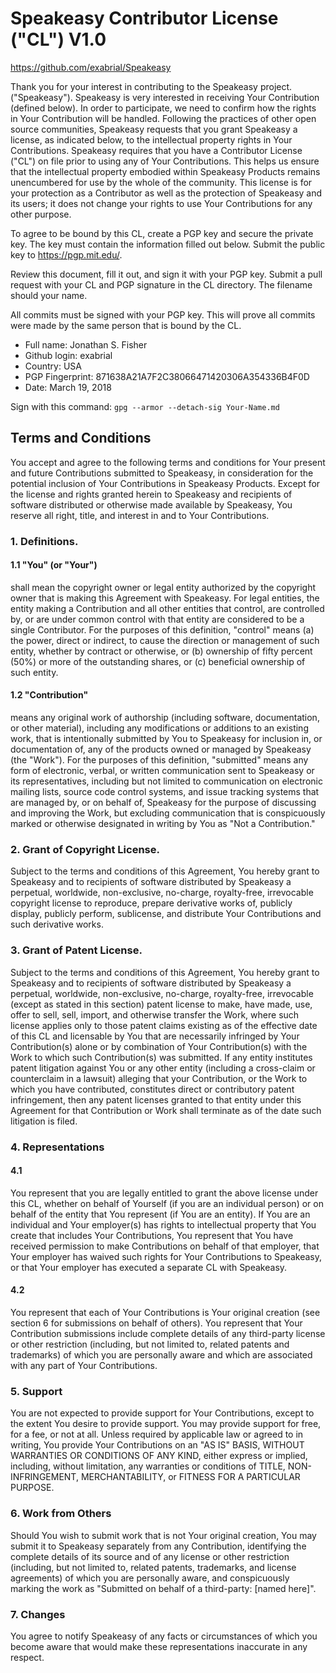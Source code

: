 # Speakeasy Contributor License ("CL") V1.0

https://github.com/exabrial/Speakeasy

Thank you for your interest in contributing to the Speakeasy project. ("Speakeasy").
Speakeasy is very interested in receiving Your Contribution (defined below).  In
order to participate, we need to confirm how the rights in Your Contribution
will be handled.  Following the practices of other open source communities,
Speakeasy requests that you grant Speakeasy a license, as indicated below, to the
intellectual property rights in Your Contributions.  Speakeasy requires that you
have a Contributor License ("CL") on file prior to using any of Your
Contributions.  This helps us ensure that the intellectual property embodied
within Speakeasy Products remains unencumbered for use by the whole of the
community. This license is for your protection as a Contributor as well as the
protection of Speakeasy and its users; it does not change your rights to use Your
Contributions for any other purpose.

To agree to be bound by this CL, create a PGP key and secure the private key.
The key must contain the information filled out below. Submit the public key to
https://pgp.mit.edu/.

Review this document, fill it out, and sign it with your PGP key. Submit a pull
request with your CL and PGP signature in the CL directory. The filename should
your name.

All commits must be signed with your PGP key. This will prove all commits were
made by the same person that is bound by the CL.

*  Full name: Jonathan S. Fisher
*  Github login: exabrial
*  Country: USA
*  PGP Fingerprint: 871638A21A7F2C38066471420306A354336B4F0D
*  Date: March 19, 2018

Sign with this command: `gpg --armor --detach-sig Your-Name.md`

## Terms and Conditions

You accept and agree to the following terms and conditions for Your present and
future Contributions submitted to Speakeasy, in consideration for the potential
inclusion of Your Contributions in Speakeasy Products. Except for the license and
rights granted herein to Speakeasy and recipients of software distributed or
otherwise made available by Speakeasy, You reserve all right, title, and interest
in and to Your Contributions.

### 1. Definitions.

#### 1.1 "You" (or "Your")
shall mean the copyright owner or legal entity
authorized by the copyright owner that is making this Agreement with Speakeasy.
For legal entities, the entity making a Contribution and all other entities that
control, are controlled by, or are under common control with that entity are
considered to be a single Contributor. For the purposes of this definition,
"control" means (a) the power, direct or indirect, to cause the direction or
management of such entity, whether by contract or otherwise, or (b) ownership of
fifty percent (50%) or more of the outstanding shares, or (c) beneficial
ownership of such entity.

#### 1.2 "Contribution"
means any original work of authorship (including software,
documentation, or other material), including any modifications or additions to
an existing work, that is intentionally submitted by You to Speakeasy for
inclusion in, or documentation of, any of the products owned or managed by
Speakeasy (the "Work").  For the purposes of this definition, "submitted" means
any form of electronic, verbal, or written communication sent to Speakeasy or its
representatives, including but not limited to communication on electronic
mailing lists, source code control systems, and issue tracking systems that are
managed by, or on behalf of, Speakeasy for the purpose of discussing and improving
the Work, but excluding communication that is conspicuously marked or otherwise
designated in writing by You as "Not a Contribution."

### 2. Grant of Copyright License.
Subject to the terms and conditions of this Agreement, You hereby grant to
Speakeasy and to recipients of software distributed by Speakeasy a perpetual,
worldwide, non-exclusive, no-charge, royalty-free, irrevocable copyright license
to reproduce, prepare derivative works of, publicly display, publicly perform,
sublicense, and distribute Your Contributions and such derivative works.

### 3. Grant of Patent License.
Subject to the terms and conditions of this Agreement, You hereby grant to
Speakeasy and to recipients of software distributed by Speakeasy a perpetual,
worldwide, non-exclusive, no-charge, royalty-free, irrevocable (except as stated
in this section) patent license to make, have made, use, offer to sell, sell,
import, and otherwise transfer the Work, where such license applies only to
those patent claims existing as of the effective date of this CL and licensable
by You that are  necessarily infringed by Your Contribution(s) alone or by
combination of Your Contribution(s) with the Work to which such Contribution(s)
was submitted. If any entity institutes patent litigation against You or any
other entity (including a cross-claim or counterclaim in a lawsuit) alleging
that your Contribution, or the Work to which you have contributed, constitutes
direct or contributory patent infringement, then any patent licenses granted to
that entity under this Agreement for that Contribution or Work shall terminate
as of the date such litigation is filed.

### 4. Representations

#### 4.1
You represent that you are legally entitled to grant the above license
under this CL, whether on behalf of Yourself (if you are an individual person)
or on behalf of the entity that You represent (if You are an entity). If You are
an individual and Your employer(s) has rights to intellectual property that You
create that includes Your Contributions, You represent that You have received
permission to make Contributions on behalf of that employer, that Your employer
has waived such rights for Your Contributions to Speakeasy, or that Your employer
has executed a separate CL with Speakeasy.

#### 4.2
You represent that each of Your Contributions is Your original creation
(see section 6 for submissions on behalf of others). You represent that Your
Contribution submissions include complete details of any third-party license or
other restriction (including, but not limited to, related patents and
trademarks) of which you are personally aware and which are associated with any
part of Your Contributions.

### 5. Support
You are not expected to provide support for Your Contributions, except to the
extent You desire to provide support.  You may provide support for free, for a
fee, or not at all.  Unless required by applicable law or agreed to in writing,
You provide Your Contributions on an "AS IS" BASIS, WITHOUT WARRANTIES OR
CONDITIONS OF ANY KIND, either express or implied, including, without
limitation, any warranties or conditions of TITLE, NON-INFRINGEMENT,
MERCHANTABILITY, or FITNESS FOR A PARTICULAR PURPOSE.

### 6. Work from Others
Should You wish to submit work that is not Your original creation, You may
submit it to Speakeasy separately from any Contribution, identifying the complete
details of its source and of any license or other restriction (including, but
not limited to, related patents, trademarks, and license agreements) of which
you are personally aware, and conspicuously marking the work as "Submitted on
behalf of a third-party: [named here]".

### 7. Changes
You agree to notify Speakeasy of any facts or circumstances of which you become
aware that would make these representations inaccurate in any respect.
